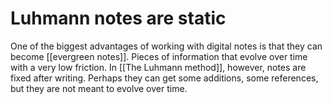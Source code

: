 # Luhmann notes are static

One of the biggest advantages of working with digital notes is that they can become [[evergreen notes]]. Pieces of information that evolve over time with a very low friction. In [[The Luhmann method]], however, notes are fixed after writing. Perhaps they can get some additions, some references, but they are not meant to evolve over time. 